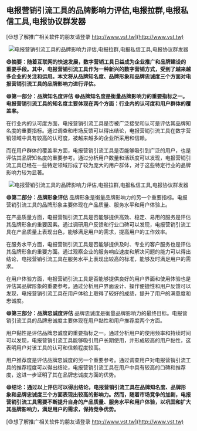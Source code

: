 ## **电报营销引流工具的品牌影响力评估,电报拉群,电报私信工具,电报协议群发器**

[😍想了解推广相关软件的朋友请登录 http://www.vst.tw](http://www.vst.tw)

 <center><img src="https://vst.tw/MP4/tuiguang/png/4.png" alt="电报营销引流工具的品牌影响力评估,电报拉群,电报私信工具,电报协议群发器"></center>

**😄摘要：随着互联网的快速发展，数字营销工具日益成为企业推广和品牌建设的重要手段。其中，电报营销引流工具作为一种新兴的数字营销方式，受到了越来越多企业的关注和运用。本文将从品牌知名度、品牌形象和品牌忠诚度三个方面对电报营销引流工具的品牌影响力进行评估。**

**😄第一部分：品牌知名度评估**
**😄品牌知名度是衡量品牌影响力的重要指标之一。电报营销引流工具的知名度主要体现在两个方面：行业内的认可度和用户群体的覆盖率。**

在行业内的认可度方面，电报营销引流工具是否被广泛接受和认可是评估其品牌知名度的重要指标。通过调查和市场反馈可以得出结论，电报营销引流工具在数字营销领域中具有较高的认可度，被越来越多的企业所采用和信赖。

而在用户群体的覆盖率方面，电报营销引流工具是否能够吸引到广泛的用户，也是评估其品牌知名度的重要参考。通过分析用户数量和活跃度可以发现，电报营销引流工具已经在一些特定领域形成了较为庞大的用户群体，对于这些特定行业的品牌影响力较为显著。

 <center><img src="https://vst.tw/MP4/tuiguang/png/3.png" alt="电报营销引流工具的品牌影响力评估,电报拉群,电报私信工具,电报协议群发器"></center>

**😄第二部分：品牌形象评估**
品牌形象是衡量品牌影响力的另一个重要指标。电报营销引流工具的品牌形象主要体现在产品质量、服务水平和用户体验上。

在产品质量方面，电报营销引流工具是否能够提供高效、稳定、易用的服务是评估其品牌形象的重要因素。通过调研用户反馈和行业口碑可以发现，电报营销引流工具在产品质量上表现出色，能够满足用户的需求，提高用户的工作效率。

在服务水平方面，电报营销引流工具是否能够提供及时、专业的客户服务也是评估其品牌形象的重要方面。通过观察企业的服务响应速度和解决问题的能力可以得出结论，电报营销引流工具在服务水平上表现出较高的标准，能够及时满足用户的需求。

在用户体验方面，电报营销引流工具是否能够提供良好的用户界面和使用体验也是评估其品牌形象的重要参考。通过分析用户界面设计、操作便捷性和用户反馈可以发现，电报营销引流工具在用户体验上取得了较好的成绩，提升了用户的满意度和忠诚度。

**😄第三部分：品牌忠诚度评估**
品牌忠诚度是衡量品牌影响力的最终目标。电报营销引流工具的品牌忠诚度主要体现在用户黏性和用户推荐度两个方面。

用户黏性是评估品牌忠诚度的重要指标之一。通过分析用户的使用频率和持续时间可以发现，电报营销引流工具能够吸引用户长期使用，并形成较高的用户黏性，这表明用户对该工具的认可和信赖程度较高。

用户推荐度是评估品牌忠诚度的另一个重要参考。通过调查用户对电报营销引流工具的推荐程度可以得出结论，电报营销引流工具在用户中具有较高的口碑和推荐度，这进一步证明了其在品牌忠诚度方面的优势。

**😄结论：通过以上评估可以得出结论，电报营销引流工具在品牌知名度、品牌形象和品牌忠诚度三个方面表现出较高的影响力。然而，随着市场竞争的加剧，电报营销引流工具需要不断提升自身的产品质量、服务水平和用户体验，以巩固和扩大其品牌影响力，满足用户的需求，保持竞争优势。**

[😍想了解推广相关软件的朋友请登录 http://www.vst.tw](http://www.vst.tw)



